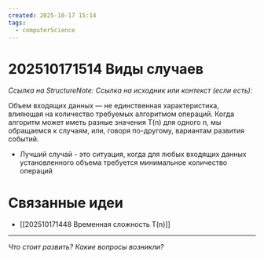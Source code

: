 ```yaml
---
created: 2025-10-17 15:14
tags:
  - computerScience
---
```

# 202510171514 Виды случаев

*Ссылка на StructureNote:*
*Ссылка на исходник или контекст (если есть):* 

Объем входящих данных — не единственная характеристика, влияющая на количество требуемых алгоритмом операций. Когда алгоритм может иметь разные значения T(n) для одного n, мы обращаемся к случаям, или, говоря по-другому, вариантам развития событий.

- Лучший случай - это ситуация, когда для любых входящих данных установленного объема требуется минимальное количество операций
# Связанные идеи
- [[202510171448 Временная сложность T(n)]]
---

*Что стоит развить? Какие вопросы возникли?*